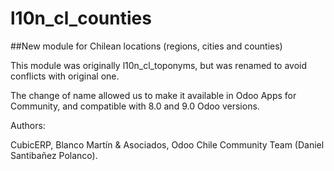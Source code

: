 # l10n_cl_counties

##New module for Chilean locations (regions, cities and counties)

This module was originally l10n_cl_toponyms, but was renamed to avoid conflicts with original one.

The change of name allowed us to make it available in Odoo Apps for Community, and compatible with 8.0 and 9.0 Odoo versions.

Authors:

CubicERP, Blanco Martín & Asociados, Odoo Chile Community Team (Daniel Santibañez Polanco).

